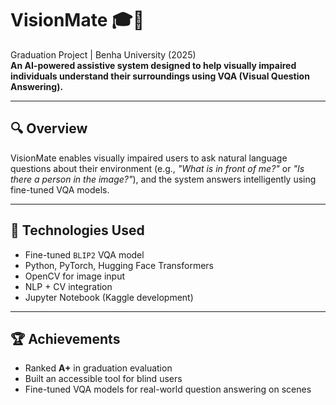 # VisionMate 🎓🧠

Graduation Project | Benha University (2025)  
**An AI-powered assistive system designed to help visually impaired individuals understand their surroundings using VQA (Visual Question Answering).**

---

## 🔍 Overview

VisionMate enables visually impaired users to ask natural language questions about their environment (e.g., *"What is in front of me?"* or *"Is there a person in the image?"*), and the system answers intelligently using fine-tuned VQA models.

---

## 🧠 Technologies Used

- Fine-tuned `BLIP2` VQA model
- Python, PyTorch, Hugging Face Transformers
- OpenCV for image input
- NLP + CV integration
- Jupyter Notebook (Kaggle development)

---

## 🏆 Achievements

- Ranked **A+** in graduation evaluation  
- Built an accessible tool for blind users  
- Fine-tuned VQA models for real-world question answering on scenes
